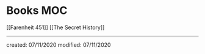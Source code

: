 # Books MOC 
[[Farenheit 451]]
[[The Secret History]]

---

created: 07/11/2020
modified: 07/11/2020